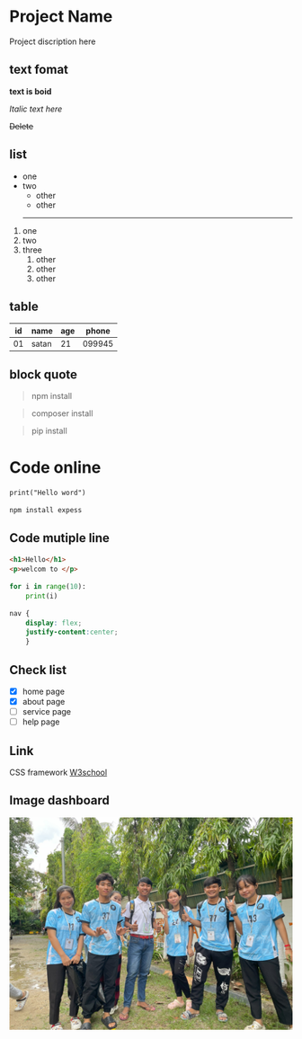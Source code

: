 # Project Name
Project discription here
## text fomat

**text is boid**

*Italic text here*

~~Delete~~

## list
- one
- two
    - other
    - other
    ---
1. one
2. two
3. three
    1.  other
    1.  other
    1.  other

## table

| id | name | age | phone |
|----|------|-----|-------|
| 01 | satan | 21 | 099945|

## block quote

> npm install

> composer install

> pip install

# Code online
`print("Hello word")`

`npm install expess`

## Code mutiple line 
```html
<h1>Hello</h1>
<p>welcom to </p>
```

```python
for i in range(10):
    print(i)
```

```css
nav {
    display: flex;
    justify-content:center;
    }
```

## Check list
- [x] home page
- [x] about page
- [ ] service page
- [ ] help page

## Link

CSS framework [W3school](https://www.w3schools.com/)

## Image dashboard
![Dashboard](IMG_1878.jpeg)
